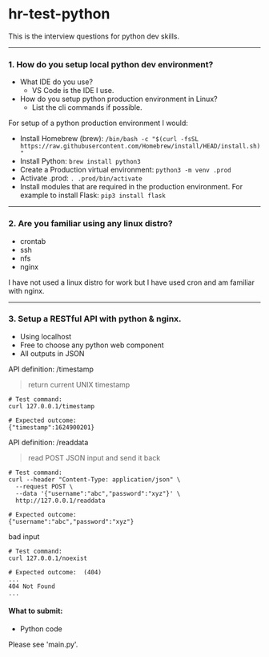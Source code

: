 # hr-test-python

This is the interview questions for python dev skills.

---
### 1. How do you setup local python dev environment?  
- What IDE do you use?
  - VS Code is the IDE I use. 
- How do you setup python production environment in Linux?
  - List the cli commands if possible.

For setup of a python production environment I would:
- Install Homebrew (brew):
    ```/bin/bash -c "$(curl -fsSL https://raw.githubusercontent.com/Homebrew/install/HEAD/install.sh)"```
- Install Python: 
    ```brew install python3```
- Create a Production virtual environment:
    ```python3 -m venv .prod```
- Activate .prod:
    ```. .prod/bin/activate```
- Install modules that are required in the production environment. For example to install Flask:
    ```pip3 install flask```


---
### 2. Are you familiar using any linux distro?
- crontab
- ssh
- nfs
- nginx

I have not used a linux distro for work but I have used cron and am familiar with nginx.

---
### 3. Setup a RESTful API with python & nginx.
- Using localhost
- Free to choose any python web component
- All outputs in JSON

API definition: /timestamp
> return current UNIX timestamp
```
# Test command:
curl 127.0.0.1/timestamp

# Expected outcome:
{"timestamp":1624900201}
```

API definition: /readdata
> read POST JSON input and send it back
```
# Test command:
curl --header "Content-Type: application/json" \
  --request POST \
  --data '{"username":"abc","password":"xyz"}' \
  http://127.0.0.1/readdata

# Expected outcome:
{"username":"abc","password":"xyz"}
```

bad input
```
# Test command:
curl 127.0.0.1/noexist

# Expected outcome:  (404)
... 
404 Not Found 
...
```

#### What to submit:
- Python code

Please see 'main.py'.


